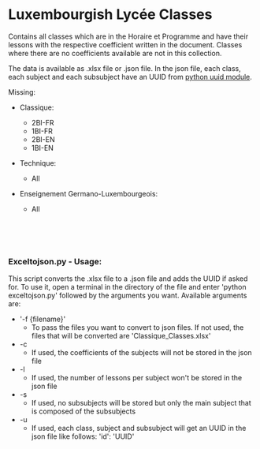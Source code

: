# Luxembourgish Lycée Classes
Contains all classes which are in the Horaire et Programme and have their lessons with the respective coefficient written in the document.
Classes where there are no coefficients available are not in this collection.

The data is available as .xlsx file or .json file.
In the json file, each class, each subject and each subsubject have an UUID from [python uuid module](https://docs.python.org/3/library/uuid.html).

Missing:
- Classique:
    - 2BI-FR
    - 1BI-FR
    - 2BI-EN
    - 1BI-EN

- Technique:
    - All

- Enseignement Germano-Luxembourgeois:
    - All


<br>
<br>
<br>


### Exceltojson.py - Usage:

This script converts the .xlsx file to a .json file and adds the UUID if asked for.
To use it, open a terminal in the directory of the file and enter 'python exceltojson.py' followed by the arguments you want.
Available arguments are:
- '-f {filename}'
    - To pass the files you want to convert to json files. If not used, the files that will be converted are 'Classique_Classes.xlsx'
- -c
    - If used, the coefficients of the subjects will not be stored in the json file
- -l
    - If used, the number of lessons per subject won't be stored in the json file
- -s
    - If used, no subsubjects will be stored but only the main subject that is composed of the subsubjects
- -u
    - If used, each class, subject and subsubject will get an UUID in the json file like follows: 'id': 'UUID'
